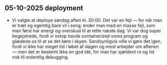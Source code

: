 ## 05-10-2025 deployment

- Vi valgte at deploye søndag aften kl. 20:00. Det var en fejl — for når man er træt og egentlig bare vil i seng, ender man med en masse fejl, som man først har energi og overskud til at rette næste dag.
  Vi var dog super begejstrede, fordi vi netop havde containerized vores program og glædede os til at se det køre i skyen.
  Sandsynligvis ville vi gøre det igen, fordi vi ikke har meget tid i løbet af dagen og mest arbejder om aftenen — men det er bestemt ikke en god idé, for man har sjældent ro og tid nok til ordentlig debugging.
